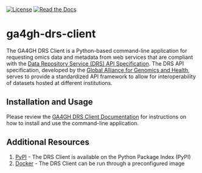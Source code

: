 [![License](https://img.shields.io/badge/License-MIT-blue.svg?style=flat-square)](https://mit-license.org/)
[![Read the Docs](https://img.shields.io/readthedocs/ga4gh-drs-client.svg?style=flat-square)](https://ga4gh-drs-client.readthedocs.io/en/latest/)

# ga4gh-drs-client

The GA4GH DRS Client is a Python-based command-line application for requesting
omics data and metadata from web services that are compliant with the [Data Repository Service (DRS) API Specification](https://github.com/ga4gh/data-repository-service-schemas). The DRS API specification, developed
by the [Global Alliance for Genomics and Health](https://www.ga4gh.org/), serves to provide a standardized
API framework to allow for interoperability of datasets hosted at different
institutions.

## Installation and Usage

Please review the [GA4GH DRS Client Documentation](https://ga4gh-drs-client.readthedocs.io/en/latest/) for instructions on how to install and use the command-line application.

## Additional Resources

1. [PyPI](https://pypi.org/project/ga4gh-drs-client/) - The DRS Client is 
available on the Python Package Index (PyPI)
2. [Docker](https://hub.docker.com/r/jbadams/ga4gh-drs-client) - The DRS Client
can be run through a preconfigured image
